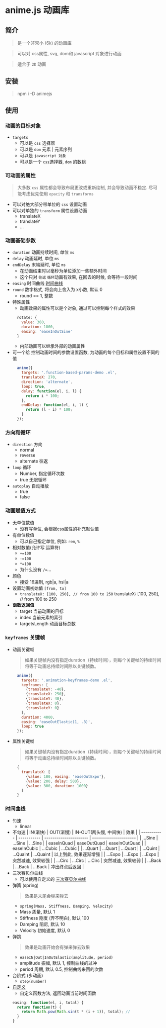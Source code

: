 

# anime.js 动画库

## 简介

> 是一个非常小 (6k) 的动画库

> 可以对 css属性, svg, dom和 javascript 对象进行动画

> 适合于 `2D` 动画

## 安装

> npm i -D animejs

## 使用

### 动画的目标对象

+ `targets`
  + 可以是 `css` 选择器
  + 可以是 `dom` 元素 | 元素序列
  + 可以是 `javascript 对象`
  + 可以是一个 `css`选择器, `dom` 的数组

###  可动画的属性
> 大多数 `css` 属性都会导致布局更改或重新绘制, 并会导致动画不稳定. 尽可能考虑优先使用 `opacity` 和 `transforms`

+ 可以对绝大部分带单位的 `css` 设置动画
+ 可以对单独的 `transform` 属性设置动画
  + translateX
  + translateY
  + ...

### 动画基础参数

+ `duration` 动画持续时间, 单位 `ms`
+ `delay` 动画延时, 单位 `ms`
+ `endDelay` 末端延时, 单位 `ms`
  + 在动画结束时以毫秒为单位添加一些额外时间
  + 这个只对 `往返` `循环`动画有效果, 在回去的时候, 会等待一段时间
+ `easing` 时间曲线 [时间曲线](#时间曲线)
+ `round` 数字格式, 将会向上舍入为 x小数, 默认 0
  + round == 1, 整数
+ 特殊属性
  + 动画效果的属性可以是个对象, 通过可以控制每个样式的效果
  ```javaScript
    rotate: {
      value: 360,
      duration: 1800,
      easing: 'easeInOutSine'
    }
  ```
  + 内部动画可以继承外部的动画属性
+ 可一个给 控制动画时间的参数设置函数, 为动画的每个目标和属性设置不同的值
  ```javaScript
    anime({
      targets: '.function-based-params-demo .el',
      translateX: 270,
      direction: 'alternate',
      loop: true,
      delay: function(el, i, l) {
        return i * 100;
      },
      endDelay: function(el, i, l) {
        return (l - i) * 100;
      }
    });
  ```

### 方向和循环

+ `direction` 方向
  + normal
  + reverse
  + alternate 往返
+ `loop` 循环
  + Number, 指定循环次数
  + true 无限循环
+ `autoplay` 自动播放
  + true
  + false
  
### 动画赋值方式

+ 无单位数值
  + 没有写单位, 会根据css属性的补充默认值
+ 有单位数值
  + 可以自己指定单位, 例如: `rem`, `%`
+ 相对数值(允许写 运算符)
  + `+=100`
  + `-=100`
  + `*=100`
  + 为什么没有 `/=`...
+ 颜色
  + 接受 16进制, rgb|a, hsl|a
+ 设置动画初始值 `[from, to]`
  + `translateX: [100, 250], // from 100 to 250` translateX: [100, 250], // from 100 to 250
+ **函数返回值**
  + target 当前动画的目标
  + index 当前元素的索引
  + targetsLength 动画目标总数

### `keyframes` 关键帧

+ 动画关键帧
  > 如果关键帧内没有指定duration（持续时间），则每个关键帧的持续时间将等于动画总持续时间除以关键帧数。 
  ```javaScript
    anime({
      targets: '.animation-keyframes-demo .el',
      keyframes: [
        {translateY: -40},
        {translateX: 250},
        {translateY: 40},
        {translateX: 0},
        {translateY: 0}
      ],
      duration: 4000,
      easing: 'easeOutElastic(1, .8)',
      loop: true
    });
  ``` 
+ 属性关键帧
  > 如果关键帧内没有指定duration（持续时间），则每个关键帧的持续时间将等于动画总持续时间除以关键帧数。
  ```javaScript
    {
      translateX: [
        {value: 100, easing: 'easeOutExpo'},
        {value: 200, delay: 500},
        {value: 300, duration: 1000}
      ]
    }
  ```
### 时间曲线

+ 匀速 
  + linear
+ 不匀速
  | IN(渐快)    | OUT(渐慢)   | IN-OUT(两头慢, 中间快) | 效果                   |
  | ----------- | ----------- | ---------------------- | ---------------------- |
  | ...Sine     | ...Sine     | ...Sine                |
  | easeInQuad  | easeOutQuad | easeInOutQuad          |
  | easeInCubic | ...Cubic    | ...Cubic               |
  | ...Quart    | ...Quart    | ...Quart               |
  | ...Quint    | ...Quaint   | ...Quaint              | 以上到此, 效果逐渐增强 |
  | ...Expo     | ...Expo     | ...Expo                | 突然减速, 效果较强     |
  | ...Circ     | ...Circ     | ...Circ                | 突然减速, 效果较弱     |
  | ...Back     | ...Back     | ...Back                | 冲出终点后返回         |
+ 三次赛贝尔曲线
  + 可以使用自定义的 [三次赛贝尔曲线](https://cubic-bezier.com/#.17,.67,.83,.67)
+ 弹簧 (spring)
  > 效果是末尾会弹来弹去 
  + `spring(Mass, Stiffness, Damping, Velocity)`
  + Mass 质量, 默认 1
  + Stiffness 刚度 (弄不明白), 默认 100
  + Damping 阻尼, 默认 10
  + Velocity 初始速度, 默认 0
+ 弹跳
  > 效果是动画开始会有弹来弹去效果
  + `easeIN|Out|InOutElastic(amplitude, period)`
  + amplitude 振幅, 默认 1, 控制曲线的过冲
  + period 周期, 默认 0.5, 控制曲线来回的次数
+ 台阶式 (步动画)
  + `step(number)`
+ [自定义](https://www.animejs.cn/documentation/#customEasing)
  + 自定义函数方法, 返回动画当前时间函数
  ```javaScript
  easing: function(el, i, total) {
    return function(t) {
      return Math.pow(Math.sin(t * (i + 1)), total); // 
    }
  }
  ``` 